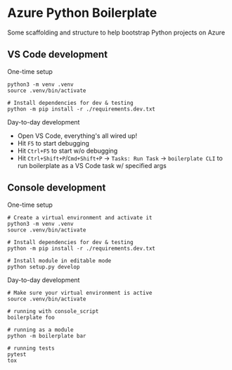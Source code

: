 # Azure Python Boilerplate

Some scaffolding and structure to help bootstrap Python projects on Azure

## VS Code development

One-time setup

```shell
python3 -m venv .venv
source .venv/bin/activate

# Install dependencies for dev & testing
python -m pip install -r ./requirements.dev.txt
```

Day-to-day development

* Open VS Code, everything's all wired up!
* Hit `F5` to start debugging
* Hit `Ctrl+F5` to start w/o debugging
* Hit `Ctrl+Shift+P`/`Cmd+Shift+P` -> `Tasks: Run Task` -> `boilerplate CLI` to run boilerplate as a VS Code task w/ specified args


## Console development

One-time setup

```shell
# Create a virtual environment and activate it
python3 -m venv .venv
source .venv/bin/activate

# Install dependencies for dev & testing
python -m pip install -r ./requirements.dev.txt

# Install module in editable mode
python setup.py develop
```

Day-to-day development

```shell
# Make sure your virtual environment is active
source .venv/bin/activate

# running with console_script
boilerplate foo

# running as a module
python -m boilerplate bar

# running tests
pytest
tox
```